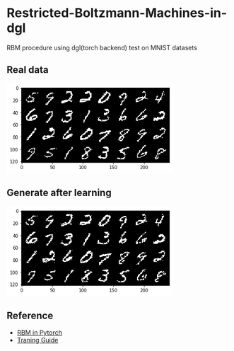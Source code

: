 # Restricted-Boltzmann-Machines-in-dgl

RBM procedure using dgl(torch backend) test on MNIST datasets

## Real data

![real](https://github.com/MilkshakeForReal/Restricted-Boltzmann-Machines-in-dgl/blob/master/real.png)

## Generate after learning

![g](https://github.com/MilkshakeForReal/Restricted-Boltzmann-Machines-in-dgl/blob/master/generate.png)

## Reference
- [RBM in Pytorch](https://github.com/odie2630463/Restricted-Boltzmann-Machines-in-pytorch)
- [Traning Guide](http://www.cs.toronto.edu/~hinton/absps/guideTR.pdf)


